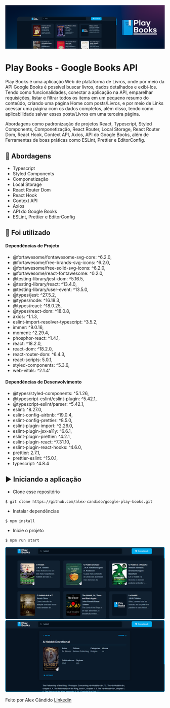 <img alt="Play Books" src="/src/assets/play-books-banner.png" />

# Play Books - Google Books API

Play Books é uma aplicação Web de plataforma de Livros, onde por meio da API Google Books é possível buscar livros, dados detalhados e exibi-los. Tendo como funcionalidades, conectar a aplicação na API, emparelhar requisições, listar e filtrar todos os items em um pequeno resumo do conteúdo, criando uma página Home com posts/Livros, e por meio de Links acessar uma página com os dados completos, além disso, tendo como aplicabilidade salvar esses posts/Livros em uma terceira página.

Abordagens como padronização de projetos React, Typescript, Styled Components, Componetização, React Router, Local Storage, React Router Dom, React Hook, Context API, Axios, API do Google Books, além de Ferramentas de boas práticas como ESLint, Prettier e EditorConfig. 

## 🚀 Abordagens

- Typescript
- Styled Components
- Componetização
- Local Storage
- React Router Dom
- React Hook 
- Context API
- Axios
- API do Google Books
- ESLint, Prettier e EditorConfig

## 📌 Foi utilizado

#### Dependências de Projeto

- @fortawesome/fontawesome-svg-core: ^6.2.0,
- @fortawesome/free-brands-svg-icons: ^6.2.0,
- @fortawesome/free-solid-svg-icons: ^6.2.0,
- @fortawesome/react-fontawesome: ^0.2.0,
- @testing-library/jest-dom: ^5.16.5,
- @testing-library/react: ^13.4.0,
- @testing-library/user-event: ^13.5.0,
- @types/jest: ^27.5.2,
- @types/node: ^16.18.3,
- @types/react: ^18.0.25,
- @types/react-dom: ^18.0.8,
- axios: ^1.1.3,
- eslint-import-resolver-typescript: ^3.5.2,
- immer: ^9.0.16,
- moment: ^2.29.4,
- phosphor-react: ^1.4.1,
- react: ^18.2.0,
- react-dom: ^18.2.0,
- react-router-dom: ^6.4.3,
- react-scripts: 5.0.1,
- styled-components: ^5.3.6,
- web-vitals: ^2.1.4'

#### Dependências de Desenvolvimento

- @types/styled-components: ^5.1.26,
- @typescript-eslint/eslint-plugin: ^5.42.1,
- @typescript-eslint/parser: ^5.42.1,
- eslint: ^8.27.0,
- eslint-config-airbnb: ^19.0.4,
- eslint-config-prettier: ^8.5.0,
- eslint-plugin-import: ^2.26.0,
- eslint-plugin-jsx-a11y: ^6.6.1,
- eslint-plugin-prettier: ^4.2.1,
- eslint-plugin-react: ^7.31.10,
- eslint-plugin-react-hooks: ^4.6.0,
- prettier: 2.7.1,
- prettier-eslint: ^15.0.1,
- typescript: ^4.8.4

## ▶️ Iniciando a aplicação

- Clone esse repositório
```
$ git clone https://github.com/alex-candido/google-play-books.git
```
- Instalar dependências
```
$ npm install
```
- Inicie o projeto
```
$ npm run start
```

<img src="/src/assets/page-home.png" alt="Home">
<img src="/src/assets/page-details.png" alt="Details">

Feito por Alex Cândido [Linkedin](https://www.linkedin.com/in/alexcndd/)
